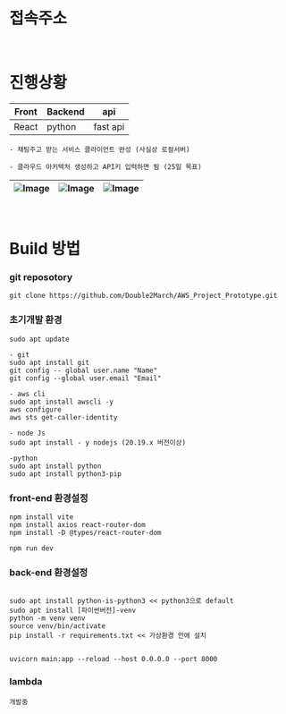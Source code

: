 # 접속주소


<br/>

# 진행상황
|Front|Backend|api|
|-|-|-|
|React|python|fast api|

```
- 채팅주고 받는 서비스 클라이언트 완성 (사실상 로컬서버)

- 클라우드 아키텍처 생성하고 API키 입력하면 됨 (25일 목표)
```

|![Image](https://github.com/user-attachments/assets/3aaf3bd6-0cca-4748-a38c-5c0731245c94)|![Image](https://github.com/user-attachments/assets/9784421b-82ae-431f-8f3a-6555d51a3707)|![Image](https://github.com/user-attachments/assets/59a2aea2-b6a6-4b25-a66a-fe618d241523)|
|-|-|-|

<br>

# Build 방법

### git reposotory
```
git clone https://github.com/Double2March/AWS_Project_Prototype.git
```

### 초기개발 환경
```
sudo apt update

- git
sudo apt install git
git config -- global user.name "Name"
git config --global user.email "Email"

- aws cli
sudo apt install awscli -y
aws configure
aws sts get-caller-identity

- node Js
sudo apt install - y nodejs (20.19.x 버전이상)

-python
sudo apt install python
sudo apt install python3-pip

```
### front-end 환경설정
```
npm install vite
npm install axios react-router-dom
npm install -D @types/react-router-dom

npm run dev
```
### back-end 환경설정
```

sudo apt install python-is-python3 << python3으로 default
sudo apt install [파이썬버전]-venv
python -m venv venv
source venv/bin/activate
pip install -r requirements.txt << 가상환경 안에 설치


uvicorn main:app --reload --host 0.0.0.0 --port 8000
```
### lambda
```
개발중
```
